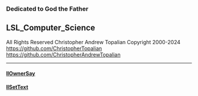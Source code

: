<!-- Python_Computer_Science.md -->

### Dedicated to God the Father

## LSL_Computer_Science
All Rights Reserved Christopher Andrew Topalian Copyright 2000-2024  
https://github.com/ChristopherTopalian  
https://github.com/ChristopherAndrewTopalian

---

#### [llOwnerSay](lsl/llOwnerSay.lsl)

#### [llSetText](lsl/llSetText.lsl)

